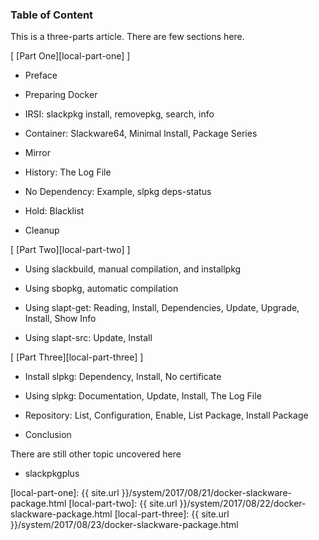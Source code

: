 ### Table of Content

This is a three-parts article.
There are few sections here.

[ [Part One][local-part-one] ]

*	Preface

*	Preparing Docker

*	IRSI: slackpkg install, removepkg, search, info

*	Container: Slackware64, Minimal Install, Package Series

*	Mirror

*	History: The Log File

*	No Dependency: Example, slpkg deps-status

*	Hold: Blacklist

*	Cleanup

[ [Part Two][local-part-two] ]

*	Using slackbuild, manual compilation, and installpkg

*	Using sbopkg, automatic compilation

*	Using slapt-get: Reading, Install, Dependencies, Update, Upgrade, Install, Show Info

*	Using slapt-src: Update, Install

[ [Part Three][local-part-three] ]

*	Install slpkg: Dependency, Install, No certificate

*	Using slpkg: Documentation, Update, Install, The Log File

*	Repository: List, Configuration, Enable, List Package, Install Package

*	Conclusion

There are still other topic uncovered here

*	slackpkgplus

[//]: <> ( -- -- -- links below -- -- -- )

[local-part-one]:   {{ site.url }}/system/2017/08/21/docker-slackware-package.html
[local-part-two]:   {{ site.url }}/system/2017/08/22/docker-slackware-package.html
[local-part-three]: {{ site.url }}/system/2017/08/23/docker-slackware-package.html
